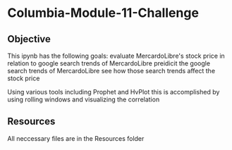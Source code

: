 # Columbia-Module-11-Challenge

## Objective

This ipynb has the following goals:
  evaluate MercardoLibre's stock price in relation to google search trends of MercardoLibre
  preidicit the google search trends of MercardoLibre
  see how those search trends affect the stock price
  
Using various tools including Prophet and HvPlot this is accomplished by using rolling windows and visualizing the correlation

## Resources

All neccessary files are in the Resources folder
